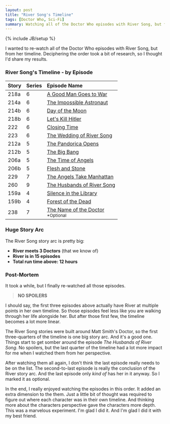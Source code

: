 ```yaml
---
layout: post
title: "River Song's Timeline"
tags: [Doctor Who, Sci-Fi]
summary: Watching all of the Doctor Who episodes with River Song, but from her timeline.
---
```

{% include JB/setup %}

I wanted to re-watch all of the Doctor Who episodes with River Song, but from her timeline. Deciphering the order took a bit of research, so I thought I'd share my results.

### River Song's Timeline - by Episode

Story | Series | Episode Name
:--- | :--- | :---
218a | 6 | [A Good Man Goes to War](http://tardis.wikia.com/wiki/A_Good_Man_Goes_to_War)
214a | 6 | [The Impossible Astronaut](http://tardis.wikia.com/wiki/The_Impossible_Astronaut)
214b | 6 | [Day of the Moon](http://tardis.wikia.com/wiki/Day_of_the_Moon)
218b | 6 | [Let's Kill Hitler](http://tardis.wikia.com/wiki/Let%27s_Kill_Hitler)
222 | 6 | [Closing Time](http://tardis.wikia.com/wiki/Closing_Time_%28TV_story%29)
223 | 6 | [The Wedding of River Song](http://tardis.wikia.com/wiki/The_Wedding_of_River_Song)
212a | 5 | [The Pandorica Opens](http://tardis.wikia.com/wiki/The_Pandorica_Opens_%28TV_story%29)
212b | 5 | [The Big Bang](http://tardis.wikia.com/wiki/The_Big_Bang)
206a | 5 | [The Time of Angels](http://tardis.wikia.com/wiki/The_Time_of_Angels)
206b | 5 | [Flesh and Stone](http://tardis.wikia.com/wiki/Flesh_and_Stone)
229 | 7 | [The Angels Take Manhattan](http://tardis.wikia.com/wiki/The_Angels_Take_Manhattan)
260 | 9 | [The Husbands of River Song](http://tardis.wikia.com/wiki/The_Husbands_of_River_Song_%28TV_story%29)
159a | 4 | [Silence in the Library](http://tardis.wikia.com/wiki/Silence_in_the_Library)
159b | 4 | [Forest of the Dead](http://tardis.wikia.com/wiki/Forest_of_the_Dead)
238 | 7 | [The Name of the Doctor](http://tardis.wikia.com/wiki/The_Name_of_the_Doctor_%28TV_story%29)<br/><sup>*Optional</sup>

### Huge Story Arc

The River Song story arc is pretty big:

* **River meets 3 Doctors** (that we know of)
* **River is in 15 episodes**
* **Total run time above: 12 hours**

### Post-Mortem

It took a while, but I finally re-watched all those episodes.

> **NO SPOILERS**

I should say, the first three episodes above actually have River at multiple points in her own timeline. So those episodes feel less like you are walking through her life alongside her. But after those first few, the timeline becomes a lot more linear.

The River Song stories were built around Matt Smith's Doctor, so the first three-quarters of the timeline is one big story arc. And it's a good one. Things start to get somber around the episode *The Husbands of River Song*. No spoilers, but the last quarter of the timeline had a lot more impact for me when I watched them from her perspective.

After watching them all again, I don't think the last episode really needs to be on the list. The second-to-last episode is really the conclusion of the River story arc. And the last episode only *kind of* has her in it anyway. So I marked it as optional.

In the end, I really enjoyed watching the episodes in this order. It added an extra dimension to the them. Just a little bit of thought was required to figure out where each character was in their own timeline. And thinking more about the characters perspective gave the characters more depth. This was a marvelous experiment. I'm glad I did it. And I'm glad I did it with my best friend.
